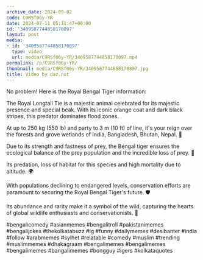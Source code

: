 ```yaml
---
archive_date: 2024-09-02
code: C9RSf06y-YR
date: 2024-07-11 05:11:47+00:00
id: '3409587744858170897'
layout: post
media:
- id: '3409587744858170897'
  type: video
  url: media/C9RSf06y-YR/3409587744858170897.mp4
permalink: /p/C9RSf06y-YR/
thumbnail: media/C9RSf06y-YR/3409587744858170897.jpg
title: Video by daz.nut
---
```


No problem! Here is the Royal Bengal Tiger information:  
  
The Royal Longtail Tie is a majestic animal celebrated for its majestic presence and special beak. With its iconic orange coat and dark black stripes, this predator dominates flood zones.  
  
At up to 250 kg (550 lb) and party to 3 m (10 ft) of line, it's your reign over the forests and grove wetlands of India, Bangladesh, Bhutan, Nepal. 🐅  
  
Due to its strength and fastness of prey, the Bengal tiger ensures the ecological balance of the prey population and the incredible loss of prey. 🌿  
  
Its predation, loss of habitat for this species and high mortality due to altitude. 🌍  
  
With populations declining to endangered levels, conservation efforts are paramount to securing the Royal Bengal Tiger's future. 🛡️  
  
Its abundance and rarity make it a symbol of the wild, capturing the hearts of global wildlife enthusiasts and conservationists. 💚   
  
#bengalicomedy #asianmemes #bengalitroll #pakistanimemes #bengalijokes #thekolkatabuzz #ig #funny #dailymemes #desibanter #india #follow #arabmemes #sylhet #relatable #comedy #muslim #trending #muslimmemes #dhakagraam #bengalimemes #bengalimemes #bengalimemes #bangalimemes #bongguy #igers #kolkataquotes